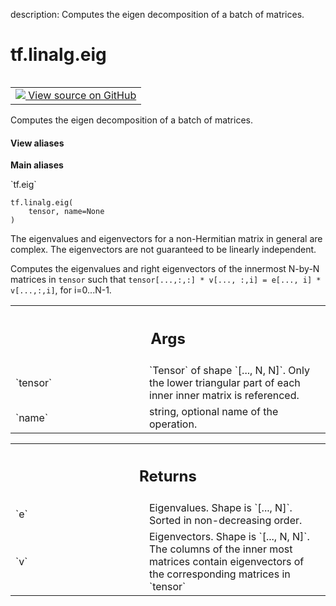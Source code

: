 description: Computes the eigen decomposition of a batch of matrices.

<div itemscope itemtype="http://developers.google.com/ReferenceObject">
<meta itemprop="name" content="tf.linalg.eig" />
<meta itemprop="path" content="Stable" />
</div>

# tf.linalg.eig

<!-- Insert buttons and diff -->

<table class="tfo-notebook-buttons tfo-api nocontent" align="left">
<td>
  <a target="_blank" href="https://github.com/tensorflow/tensorflow/blob/r2.4/tensorflow/python/ops/linalg_ops.py#L382-L410">
    <img src="https://www.tensorflow.org/images/GitHub-Mark-32px.png" />
    View source on GitHub
  </a>
</td>
</table>



Computes the eigen decomposition of a batch of matrices.

<section class="expandable">
  <h4 class="showalways">View aliases</h4>
  <p>
<b>Main aliases</b>
<p>`tf.eig`</p>
</p>
</section>

<pre class="devsite-click-to-copy prettyprint lang-py tfo-signature-link">
<code>tf.linalg.eig(
    tensor, name=None
)
</code></pre>



<!-- Placeholder for "Used in" -->

The eigenvalues
and eigenvectors for a non-Hermitian matrix in general are complex. The
eigenvectors are not guaranteed to be linearly independent.

Computes the eigenvalues and right eigenvectors of the innermost
N-by-N matrices in `tensor` such that
`tensor[...,:,:] * v[..., :,i] = e[..., i] * v[...,:,i]`, for i=0...N-1.

<!-- Tabular view -->
 <table class="responsive fixed orange">
<colgroup><col width="214px"><col></colgroup>
<tr><th colspan="2"><h2 class="add-link">Args</h2></th></tr>

<tr>
<td>
`tensor`
</td>
<td>
`Tensor` of shape `[..., N, N]`. Only the lower triangular part of
each inner inner matrix is referenced.
</td>
</tr><tr>
<td>
`name`
</td>
<td>
string, optional name of the operation.
</td>
</tr>
</table>



<!-- Tabular view -->
 <table class="responsive fixed orange">
<colgroup><col width="214px"><col></colgroup>
<tr><th colspan="2"><h2 class="add-link">Returns</h2></th></tr>

<tr>
<td>
`e`
</td>
<td>
Eigenvalues. Shape is `[..., N]`. Sorted in non-decreasing order.
</td>
</tr><tr>
<td>
`v`
</td>
<td>
Eigenvectors. Shape is `[..., N, N]`. The columns of the inner most
matrices contain eigenvectors of the corresponding matrices in `tensor`
</td>
</tr>
</table>

